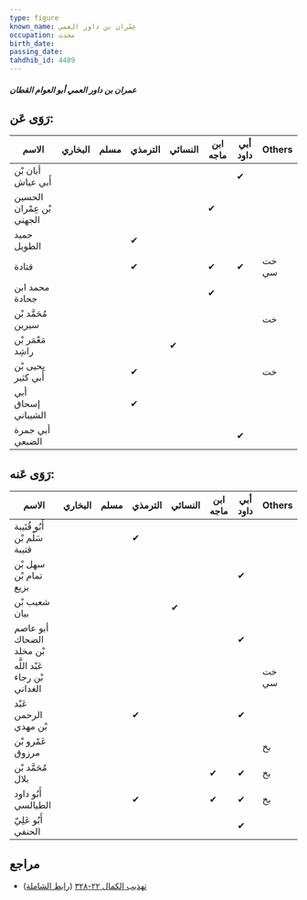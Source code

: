 ```yaml
---
type: figure
known_name: عِمْران بن داور العمي
occupation: محدث
birth_date:
passing_date:
tahdhib_id: 4489
---
```

##### عمران بن داور العمي أبو العوام القطان

## رَوَى عَن:
| الاسم                     | البخاري | مسلم | الترمذي | النسائي | ابن ماجه | أبي داود | Others |
| ------------------------- | ------- | ---- | ------- | ------- | -------- | -------- | ------ |
| أبان بْن أَبي عياش        |         |      |         |         |          | ✔        |        |
| الحسين بْن عِمْران الجهني |         |      |         |         | ✔        |          |        |
| حميد الطويل               |         |      | ✔       |         |          |          |        |
| قتادة                     |         |      | ✔       |         | ✔        | ✔        | خت سي  |
| محمد ابن جحادة            |         |      |         |         | ✔        |          |        |
| مُحَمَّد بْن سيرين        |         |      |         |         |          |          | خت     |
| مَعْمَر بْن راشِد         |         |      |         | ✔       |          |          |        |
| يحيى بْن أَبي كثير        |         |      | ✔       |         |          |          | خت     |
| أبي إسحاق الشيباني        |         |      | ✔       |         |          |          |        |
| أبي جمرة الضبعي           |         |      |         |         |          | ✔        |        |
## رَوَى عَنه:
| الاسم                         | البخاري | مسلم | الترمذي | النسائي | ابن ماجه | أبي داود | Others |
| ----------------------------- | ------- | ---- | ------- | ------- | -------- | -------- | ------ |
| أَبُو قُتَيبة سَلْم بْن قتيبة |         |      | ✔       |         |          |          |        |
| سهل بْن تمام بْن بزيع         |         |      |         |         |          | ✔        |        |
| شعيب بْن بيان                 |         |      |         | ✔       |          |          |        |
| أبو عاصم الضحاك بْن مخلد      |         |      |         |         |          | ✔        |        |
| عَبْد اللَّه بْن رجاء الغداني |         |      |         |         |          |          | خت سي  |
| عَبْد الرحمن بْن مهدي         |         |      | ✔       |         |          | ✔        |        |
| عَمْرو بْن مرزوق              |         |      |         |         |          |          | بخ     |
| مُحَمَّد بْن بلال             |         |      |         |         | ✔        | ✔        | بخ     |
| أَبُو داود الطيالسي           |         |      | ✔       |         | ✔        | ✔        | بخ     |
| أَبُو عَلِيّ الحنفي           |         |      |         |         |          | ✔        |        |
## مراجع
- [تهذيب الكمال ٢٢-٣٢٨](obsidian://open?vault=Tahdhib-al-Kamal&file=Figures/٤٤٨٩-عمران%20بن%20داور%20العمي%20أبو%20العوام%20القطان) ([رابط الشاملة](https://shamela.ws/book/3722/11581))